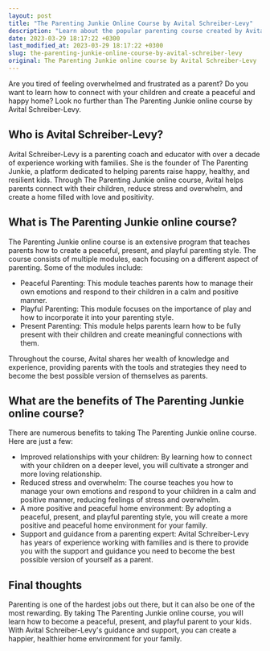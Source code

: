 ```yaml
---
layout: post
title: "The Parenting Junkie Online Course by Avital Schreiber-Levy"
description: "Learn about the popular parenting course created by Avital Schreiber-Levy, known as The Parenting Junkie online course. Discover how this course helps you become a peaceful, present, and playful parent to your kids."
date: 2023-03-29 18:17:22 +0300
last_modified_at: 2023-03-29 18:17:22 +0300
slug: the-parenting-junkie-online-course-by-avital-schreiber-levy
original: The Parenting Junkie online course by Avital Schreiber-Levy
---
```

Are you tired of feeling overwhelmed and frustrated as a parent? Do you want to learn how to connect with your children and create a peaceful and happy home? Look no further than The Parenting Junkie online course by Avital Schreiber-Levy.

## Who is Avital Schreiber-Levy?

Avital Schreiber-Levy is a parenting coach and educator with over a decade of experience working with families. She is the founder of The Parenting Junkie, a platform dedicated to helping parents raise happy, healthy, and resilient kids. Through The Parenting Junkie online course, Avital helps parents connect with their children, reduce stress and overwhelm, and create a home filled with love and positivity.

## What is The Parenting Junkie online course?

The Parenting Junkie online course is an extensive program that teaches parents how to create a peaceful, present, and playful parenting style. The course consists of multiple modules, each focusing on a different aspect of parenting. Some of the modules include:

- Peaceful Parenting: This module teaches parents how to manage their own emotions and respond to their children in a calm and positive manner.
- Playful Parenting: This module focuses on the importance of play and how to incorporate it into your parenting style.
- Present Parenting: This module helps parents learn how to be fully present with their children and create meaningful connections with them.

Throughout the course, Avital shares her wealth of knowledge and experience, providing parents with the tools and strategies they need to become the best possible version of themselves as parents.

## What are the benefits of The Parenting Junkie online course?

There are numerous benefits to taking The Parenting Junkie online course. Here are just a few:

- Improved relationships with your children: By learning how to connect with your children on a deeper level, you will cultivate a stronger and more loving relationship.
- Reduced stress and overwhelm: The course teaches you how to manage your own emotions and respond to your children in a calm and positive manner, reducing feelings of stress and overwhelm.
- A more positive and peaceful home environment: By adopting a peaceful, present, and playful parenting style, you will create a more positive and peaceful home environment for your family.
- Support and guidance from a parenting expert: Avital Schreiber-Levy has years of experience working with families and is there to provide you with the support and guidance you need to become the best possible version of yourself as a parent.

## Final thoughts

Parenting is one of the hardest jobs out there, but it can also be one of the most rewarding. By taking The Parenting Junkie online course, you will learn how to become a peaceful, present, and playful parent to your kids. With Avital Schreiber-Levy's guidance and support, you can create a happier, healthier home environment for your family.